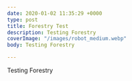 ```yaml
---
date: 2020-01-02 11:35:29 +0000
type: post
title: Forestry Test
description: Testing Forestry
coverImage: "/images/robot_medium.webp"
body: Testing Forestry

---
```

Testing Forestry
